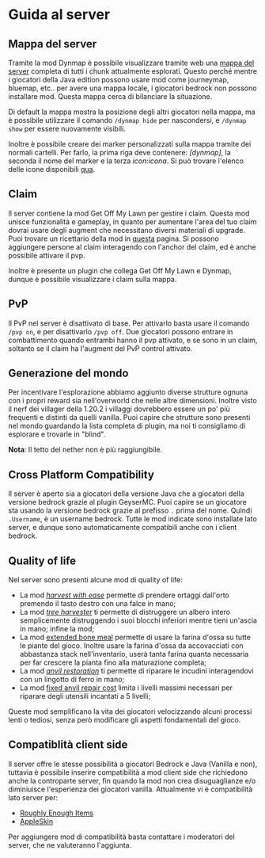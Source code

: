 # Guida al server
## Mappa del server
Tramite la mod Dynmap è possibile visualizzare tramite web una [mappa del server](map.sbekucraft.it) completa di tutti i chunk attualmente esplorati.
Questo perché mentre i giocatori della Java edition possono usare mod come journeymap, bluemap, etc.. per avere una mappa locale, i giocatori bedrock non possono installare mod.
Questa mappa cerca di bilanciare la situazione.

Di default la mappa mostra la posizione degli altri giocatori nella mappa, ma è possibile utilizzare il comando `/dynmap hide` per nascondersi, e `/dynmap show` per essere nuovamente visibili.

Inoltre è possibile creare dei marker personalizzati sulla mappa tramite dei normali cartelli.
Per farlo, la prima riga deve contenere: *[dynmap]*, la seconda il nome del marker e la terza *icon:icona*. Si può trovare l'elenco delle icone disponibili [qua](https://camo.githubusercontent.com/29c0ba4976a7db3d89d141ab38fd0dcb6126e994fd9d43d2e6341010b89679c6/687474703a2f2f6d696b657072696d6d2e636f6d2f696d616765732f4d61726b6572732e706e67).
## Claim
Il server contiene la mod Get Off My Lawn per gestire i claim.
Questa mod unisce funzionalità e gameplay, in quanto per aumentare l'area del tuo claim dovrai usare degli augment che necessitano diversi materiali di upgrade.
Puoi trovare un ricettario della mod in [questa](https://github.com/Patbox/get-off-my-lawn-reserved/blob/1.19.4/recipes.md) pagina.
Si possono aggiungere persone al claim interagendo con l'anchor del claim, ed è anche possibile attivare il pvp.

Inoltre è presente un plugin che collega Get Off My Lawn e Dynmap, dunque è possibile visualizzare i claim sulla mappa.
## PvP
Il PvP nel server è disattivato di base. Per attivarlo basta usare il comando `/pvp on`, e per disattivarlo `/pvp off`.
Due giocatori possono entrare in combattimento quando entrambi hanno il pvp attivato, e se sono in un claim, soltanto se il claim ha l'augment del PvP control attivato.
## Generazione del mondo
Per incentivare l'esplorazione abbiamo aggiunto diverse strutture ognuna con i propri reward sia nell'overworld che nelle altre dimensioni.
Inoltre visto il nerf dei villager della 1.20.2 i villaggi dovrebbero essere un po' più frequenti e distinti da quelli vanilla.
Puoi capire che strutture sono presenti nel mondo guardando la lista completa di plugin, ma noi ti consigliamo di esplorare e trovarle in "blind".

**Nota**: Il tetto del nether non è più raggiungibile.
## Cross Platform Compatibility
Il server è aperto sia a giocatori della versione Java che a giocatori della versione bedrock grazie al plugin GeyserMC.
Puoi capire se un giocatore sta usando la versione bedrock grazie al prefisso `.` prima del nome. Quindi `.Username`, è un username bedrock.
Tutte le mod indicate sono installate lato server, e dunque sono automaticamente compatibili anche con i client bedrock.
## Quality of life
Nel server sono presenti alcune mod di quality of life:
- La mod [*harvest with ease*](https://modrinth.com/mod/harvest-with-ease) permette di prendere ortaggi dall'orto premendo il tasto destro con una falce in mano;
- La mod [*tree harvester*](https://modrinth.com/mod/tree-harvester) ti permette di distruggere un albero intero semplicemente distruggendo i suoi blocchi inferiori mentre tieni un'ascia in mano; infine la mod;
- La mod [extended bone meal](https://modrinth.com/mod/extended-bone-meal) permette di usare la farina d'ossa su tutte le piante del gioco. Inoltre usare la farina d'ossa da accovacciati con abbastanza stack nell'inventario, userà tanta farina quanta necessaria per far crescere la pianta fino alla maturazione completa;
- La mod *[anvil restoration](https://modrinth.com/mod/anvil-restoration)* ti permette di riparare le incudini interagendovi con un lingotto di ferro in mano;
- La mod [fixed anvil repair cost](https://modrinth.com/mod/fixed-anvil-repair-cost) limita i livelli massimi necessari per riparare degli utensili incantati a 5 livelli;

Queste mod semplificano la vita dei giocatori velocizzando alcuni processi lenti o tediosi, senza però modificare gli aspetti fondamentali del gioco.
## Compatiblità client side
Il server offre le stesse possibilità a giocatori Bedrock e Java (Vanilla e non), tuttavia è possibile inserire compatibilità a mod client side che richiedono anche la controparte server, fin quando la mod non crea disuguaglianze e/o diminiuisce l'esperienza dei giocatori vanilla.
Attualmente vi è compatibilità lato server per:
- [Roughly Enough Items](https://modrinth.com/mod/rei)
- [AppleSkin](https://modrinth.com/mod/appleskin)

Per aggiungere mod di compatibilità basta contattare i moderatori del server, che ne valuteranno l'aggiunta.